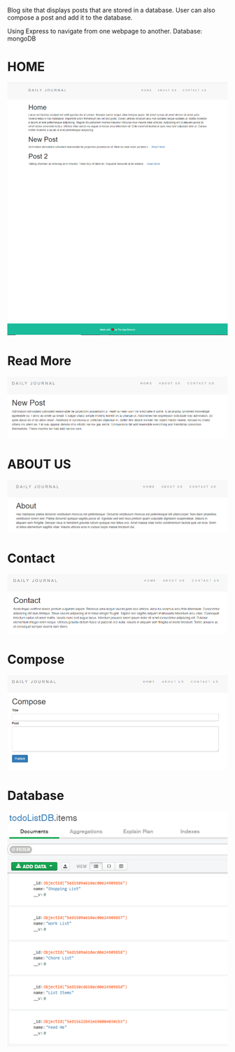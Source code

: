 Blog site that displays posts that are stored in a database. User can also compose a post and add it to the database.

Using Express to navigate from one webpage to another.
Database: mongoDB

# HOME 
![alt text](https://github.com/jcmalott/Blog/blob/master/pictures/Blog_home.PNG)

# Read More 
![alt text](https://github.com/jcmalott/Blog/blob/master/pictures/Blog_read_more.PNG)

# ABOUT US 
![alt text](https://github.com/jcmalott/Blog/blob/master/pictures/Blog_about_us.PNG)

# Contact 
![alt text](https://github.com/jcmalott/Blog/blob/master/pictures/Blog_contact.PNG)

# Compose 
![alt text](https://github.com/jcmalott/Blog/blob/master/pictures/Blog_compose.PNG)

# Database 
![alt text](https://github.com/jcmalott/Blog/blob/master/pictures/Blog_DB.PNG)
